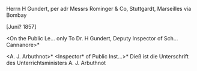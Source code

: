Herrn H Gundert, per adr Messrs Rominger & Co, Stuttgardt, Marseilles via Bombay

 [Juni? 1857]

<On the Public Le... only
To Dr. H Gundert, Deputy Inspector of Sch...
Cannanore>*

<A. J. Arbuthnot>*
<Inspector* of Public Inst...>*
Dieß ist die Unterschrift des Unterrichtsministers A. J. Arbuthnot 
